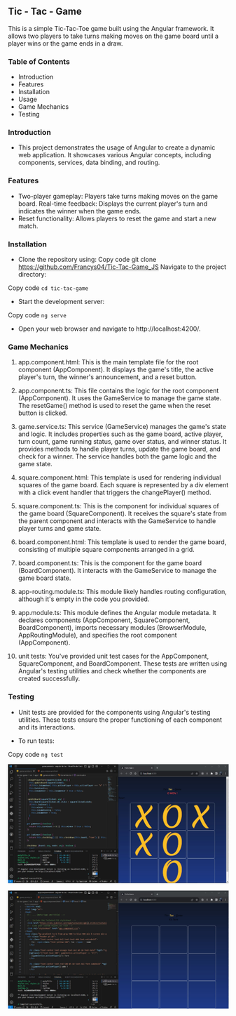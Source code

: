 
## Tic - Tac - Game

 This is a simple Tic-Tac-Toe game built using the Angular framework. It allows two players to take turns making moves on the game board until a player wins or the game ends in a draw.

### Table of Contents
- Introduction
- Features
- Installation
- Usage
- Game Mechanics
- Testing

### Introduction
- This project demonstrates the usage of Angular to create a dynamic web application. It showcases various Angular concepts, including components, services, data binding, and routing.

### Features
- Two-player gameplay: Players take turns making moves on the game board.
Real-time feedback: Displays the current player's turn and indicates the winner when the game ends.
- Reset functionality: Allows players to reset the game and start a new match.
### Installation
- Clone the repository using:
Copy code
git clone <https://github.com/Francys04/Tic-Tac-Game_JS>
Navigate to the project directory:

Copy code
`cd tic-tac-game`
- Start the development server:

Copy code
`ng serve`
- Open your web browser and navigate to http://localhost:4200/.
### Game Mechanics
1. app.component.html: This is the main template file for the root component (AppComponent). It displays the game's title, the active player's turn, the winner's announcement, and a reset button.

2. app.component.ts: This file contains the logic for the root component (AppComponent). It uses the GameService to manage the game state. The resetGame() method is used to reset the game when the reset button is clicked.

3. game.service.ts: This service (GameService) manages the game's state and logic. It includes properties such as the game board, active player, turn count, game running status, game over status, and winner status. It provides methods to handle player turns, update the game board, and check for a winner. The service handles both the game logic and the game state.

4. square.component.html: This template is used for rendering individual squares of the game board. Each square is represented by a div element with a click event handler that triggers the changePlayer() method.

5. square.component.ts: This is the component for individual squares of the game board (SquareComponent). It receives the square's state from the parent component and interacts with the GameService to handle player turns and game state.

6. board.component.html: This template is used to render the game board, consisting of multiple square components arranged in a grid.

7. board.component.ts: This is the component for the game board (BoardComponent). It interacts with the GameService to manage the game board state.

8. app-routing.module.ts: This module likely handles routing configuration, although it's empty in the code you provided.

9. app.module.ts: This module defines the Angular module metadata. It declares components (AppComponent, SquareComponent, BoardComponent), imports necessary modules (BrowserModule, AppRoutingModule), and specifies the root component (AppComponent).

10. unit tests: You've provided unit test cases for the AppComponent, SquareComponent, and BoardComponent. These tests are written using Angular's testing utilities and check whether the components are created successfully.

### Testing
- Unit tests are provided for the components using Angular's testing utilities. These tests ensure the proper functioning of each component and its interactions.

- To run tests:

Copy code
`ng test`


![Image Alt Text](Capture.jpg)

![Image Alt Text](Capture1.jpg)
